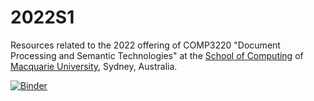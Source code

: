 # 2022S1
Resources related to the 2022 offering of COMP3220 "Document Processing and Semantic Technologies" at the [School of Computing](http://www.comp.mq.edu.au) of [Macquarie University](http://www.mq.edu.au/), Sydney, Australia.

[![Binder](https://mybinder.org/badge_logo.svg)](https://mybinder.org/v2/gh/COMP3220/2022S1/HEAD)

